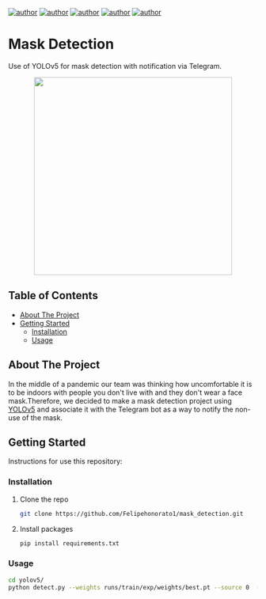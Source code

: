 [![author](https://img.shields.io/badge/author-felipehonorato1-yellow.svg)](https://github.com/felipehonorato1)
[![author](https://img.shields.io/badge/author-francisccdn-blue.svg)](https://github.com/francisccdn) 
[![author](https://img.shields.io/badge/author-humbertonc-red.svg)](https://github.com/humbertonc) 
[![author](https://img.shields.io/badge/author-laradicp-pink.svg)](https://github.com/laradicp) 
[![author](https://img.shields.io/badge/author-lucenalarissa-green.svg)](https://github.com/lucenalarissa)

# Mask Detection

Use of YOLOv5 for mask detection with notification via Telegram.

<p align="center">
    <img src="example" width="400">
</p>


## Table of Contents
- [About The Project](#about-the-project)
- [Getting Started](#getting-started)
  - [Installation](#installation)
  - [Usage](#usage)


## About The Project

In the middle of a pandemic our team was thinking how uncomfortable it is to be indoors with people you don't live with and they don't wear a face mask.Therefore, we decided to make a mask detection project using [YOLOv5](https://github.com/ultralytics/yolov5) and associate it with the Telegram bot as a way to notify the non-use of the mask.


## Getting Started

Instructions for use this repository:

### Installation

1. Clone the repo
   ```sh
   git clone https://github.com/Felipehonorato1/mask_detection.git
   ```
2. Install packages
   ```sh
   pip install requirements.txt
   ```


### Usage

```sh
cd yolov5/
python detect.py --weights runs/train/exp/weights/best.pt --source 0  --img-size 640 --conf-thres 0.25 --iou-thres 0.45 --device cpu --hide-labels --hide-conf
```
